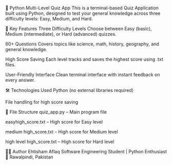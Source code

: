 🧠 Python Multi-Level Quiz App
This is a terminal-based Quiz Application built using Python, designed to test your general knowledge across three difficulty levels: Easy, Medium, and Hard.

🔹 Key Features
Three Difficulty Levels
Choose between Easy (basic), Medium (intermediate), or Hard (advanced) quizzes.

60+ Questions
Covers topics like science, math, history, geography, and general knowledge.

High Score Saving
Each level tracks and saves the highest score using .txt files.

User-Friendly Interface
Clean terminal interface with instant feedback on every answer.

🛠️ Technologies Used
Python (no external libraries required)

File handling for high score saving

📁 File Structure
quiz_app.py – Main program file

easyhigh_score.txt – High score for Easy level

medium high_score.txt – High score for Medium level

high level high_score.txt – High score for Hard level

👨‍💻 Author
Ehtisham Aflaq
Software Engineering Student | Python Enthusiast
📍 Rawalpindi, Pakistan

